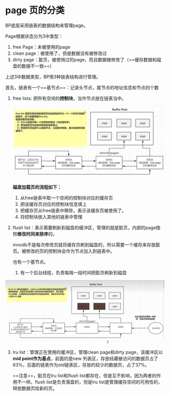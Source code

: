 # page 页的分类

BP底层采用链表的数据结构来管理page。

Page根据状态分为3中类型：

1. free Page：未被使用的page
2. clean page：被使用了，但是数据没有被修改过
3. dirty page：脏页，被使用过的page，而且数据被修改了（==缓存数据和磁盘的数据不一致==）

上述3中数据类型，BP用3种链表结构进行管理。

首先，链表有一个==基节点==：记录头节点，尾节点的地址信息和节点的个数

1. free lists: 把所有空闲的**控制块**，当作节点放在链表当中。

   ![](./page/1713852525237-1713852573892-3.jpg)

   **磁盘加载页的流程如下：**

   1. 从free链表中取一个空闲的控制块对应的缓存页
   2. 把该缓存页对应的控制块信息填上
   3. 把缓存页从free链表中移除，表示该缓存页被使用了。
   4. 将控制块放入其他的链表中管理

2. flush list：表示需要刷新到磁盘的缓冲区，管理的就是脏页，内部的page按照**修改时间来排序**的。

   innodb不是每次修改页就将缓存页刷到磁盘的，所以需要一个缓存来存放脏页。被修改的页的控制块会作为节点加入到链表中。

   也有一个基节点。

   1. 有一个后台线程，负责每隔一段时间把脏页刷新到磁盘

![image-20240423141434498](./page/image-20240423141434498.png)

3. lru list：管理正在使用的缓冲区，管理clean page和dirty page，该缓冲区以**mid point作为基点**，前面的是new 列表区，存放经藏被访问的数据页占了63%，后面的链表作为old链表区，存放的较少的数据页，占了37%。

   ==注意==，脏页在lru list和flush list都存在，但是互不影响，因为两者的作用不一样。flush list是负责落盘的，但是lru list是管理缓存空间的可用性的，释放数据页给新的页。